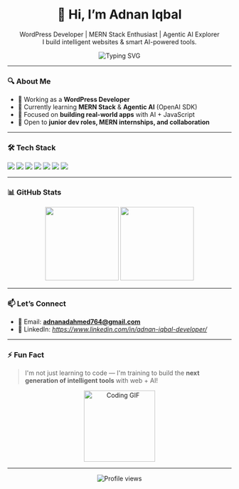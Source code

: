 <h1 align="center">👋 Hi, I’m Adnan Iqbal</h1>

<p align="center">
   WordPress Developer | MERN Stack Enthusiast | Agentic AI Explorer<br/>
   I build intelligent websites & smart AI-powered tools.<br/>
</p>

<p align="center">
  <img src="https://readme-typing-svg.herokuapp.com?font=Fira+Code&weight=500&size=22&pause=1000&color=36BCF7&center=true&vCenter=true&width=440&lines=Web+Developer+%F0%9F%92%BB;Learning+Agentic+AI+%F0%9F%A4%96;Lover+of+Clean+Code+%E2%9C%94%EF%B8%8F;MERN+Stack+%2B+WordPress+%E2%9C%8C%EF%B8%8F" alt="Typing SVG" />
</p>

---

### 🔍 About Me

- 🔧 Working as a **WordPress Developer**
- 🌱 Currently learning **MERN Stack** & **Agentic AI** (OpenAI SDK)
- 🎯 Focused on **building real-world apps** with AI + JavaScript
- 🤝 Open to **junior dev roles, MERN internships, and collaboration**

---

### 🛠️ Tech Stack

<p align="left">
  <img src="https://img.shields.io/badge/WordPress-21759B?style=for-the-badge&logo=wordpress&logoColor=white"/>
  <img src="https://img.shields.io/badge/HTML5-E34F26?style=for-the-badge&logo=html5&logoColor=white"/>
  <img src="https://img.shields.io/badge/CSS3-1572B6?style=for-the-badge&logo=css3&logoColor=white"/>
  <img src="https://img.shields.io/badge/JavaScript-F7DF1E?style=for-the-badge&logo=javascript&logoColor=black"/>
  <img src="https://img.shields.io/badge/React-20232A?style=for-the-badge&logo=react&logoColor=61DAFB"/>
  <img src="https://img.shields.io/badge/Node.js-339933?style=for-the-badge&logo=nodedotjs&logoColor=white"/>
  <img src="https://img.shields.io/badge/MongoDB-4EA94B?style=for-the-badge&logo=mongodb&logoColor=white"/>
</p>

---

### 📊 GitHub Stats

<p align="center">
  <img src="https://github-readme-stats.vercel.app/api?username=AdnanAD66&show_icons=true&theme=tokyonight" height="165" />
  <img src="https://github-readme-streak-stats.herokuapp.com/?user=AdnanAD66&theme=tokyonight" height="165"/>
</p>

---

### 📫 Let’s Connect

- 📧 Email: **adnanadahmed764@gmail.com**    
- 💼 LinkedIn: *https://www.linkedin.com/in/adnan-iqbal-developer/*

---

### ⚡ Fun Fact
> I'm not just learning to code — I'm training to build the **next generation of intelligent tools** with web + AI!

<p align="center">
  <img src="https://media.giphy.com/media/qgQUggAC3Pfv687qPC/giphy.gif" height="160" alt="Coding GIF" />
</p>

---

<p align="center">
  <img src="https://komarev.com/ghpvc/?username=AdnanAD66&style=flat-square&color=blue" alt="Profile views" />
</p>

<!---
AdnanAD66/AdnanAD66 is a ✨ special ✨ repository because its `README.md` appears on your GitHub profile.
This is your space to tell the world who you are.
--->
